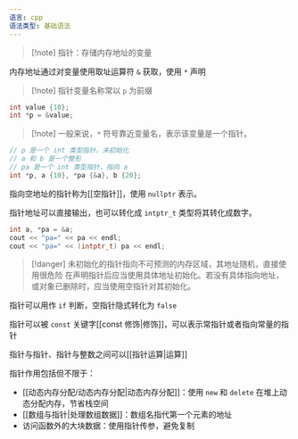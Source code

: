 ```yaml
---
语言: cpp
语法类型: 基础语法
---
```

> [!note] 指针：存储内存地址的变量

内存地址通过对变量使用取址运算符 `&` 获取，使用 `*` 声明

> [!note] 指针变量名称常以 `p` 为前缀

```cpp
int value {10};
int *p = &value;
```

> [!note] 一般来说，`*` 符号靠近变量名，表示该变量是一个指针。

```cpp
// p 是一个 int 类型指针，未初始化
// a 和 b 是一个整形
// pa 是一个 int 类型指针，指向 a
int *p, a {10}, *pa {&a}, b {20};
```

指向空地址的指针称为[[空指针]]，使用 `nullptr` 表示。

指针地址可以直接输出，也可以转化成 `intptr_t` 类型将其转化成数字。

```cpp
int a, *pa = &a;
cout << "pa=" << pa << endl;
cout << "pa=" << (intptr_t) pa << endl;
```

> [!danger] 未初始化的指针指向不可预测的内存区域，其地址随机，直接使用很危险
> 在声明指针后应当使用具体地址初始化。若没有具体指向地址，或对象已删除时，应当使用空指针对其初始化。

指针可以用作 `if` 判断，空指针隐式转化为 `false`

指针可以被 `const` 关键字[[const 修饰|修饰]]，可以表示常指针或者指向常量的指针

指针与指针、指针与整数之间可以[[指针运算|运算]]

指针作用包括但不限于：
* [[动态内存分配/动态内存分配|动态内存分配]]：使用 `new` 和 `delete` 在堆上动态分配内存，节省栈空间
* [[数组与指针|处理数组数据]]：数组名指代第一个元素的地址
* 访问函数外的大块数据：使用指针传参，避免复制